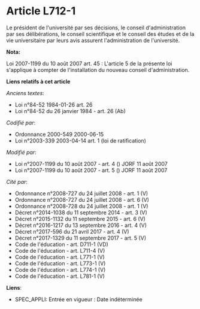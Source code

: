 # Article L712-1

Le président de l'université par ses décisions, le conseil d'administration par ses délibérations, le conseil scientifique et
le conseil des études et de la vie universitaire par leurs avis assurent l'administration de l'université.

**Nota:**

Loi 2007-1199 du 10 août 2007 art. 45 : L'article 5 de la présente loi s'applique à compter de l'installation du nouveau
conseil d'administration.

**Liens relatifs à cet article**

_Anciens textes_:

  - Loi n°84-52 1984-01-26 art. 26
  - Loi n°84-52 du 26 janvier 1984 - art. 26 (Ab)

_Codifié par_:

  - Ordonnance 2000-549 2000-06-15
  - Loi n°2003-339 2003-04-14 art. 1 (loi de ratification)

_Modifié par_:

  - Loi n°2007-1199 du 10 août 2007 - art. 4 () JORF 11 août 2007
  - Loi n°2007-1199 du 10 août 2007 - art. 5 () JORF 11 août 2007

_Cité par_:

  - Ordonnance n°2008-727 du 24 juillet 2008 - art. 1 (V)
  - Ordonnance n°2008-727 du 24 juillet 2008 - art. 6 (V)
  - Ordonnance n°2008-728 du 24 juillet 2008 - art. 1 (V)
  - Décret n°2014-1038 du 11 septembre 2014 - art. 3 (V)
  - Décret n°2015-1132 du 11 septembre 2015 - art. 6 (V)
  - Décret n°2016-1217 du 13 septembre 2016 - art. 4 (V)
  - Décret n°2017-596 du 21 avril 2017 - art. 4 (V)
  - Décret n°2017-1329 du 11 septembre 2017 - art. 5 (V)
  - Code de l'éducation - art. D711-1 (VD)
  - Code de l'éducation - art. L711-4 (V)
  - Code de l'éducation - art. L771-1 (V)
  - Code de l'éducation - art. L773-1 (V)
  - Code de l'éducation - art. L774-1 (V)
  - Code de l'éducation - art. L781-1 (V)

**Liens**:

  - SPEC_APPLI: Entrée en vigueur : Date indéterminée
